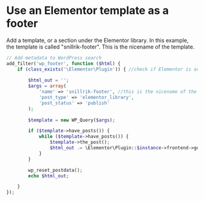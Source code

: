 # Use an Elementor template as a footer

Add a template, or a section under the Elementor library. In this example, the template is called "snillrik-footer".  This is the nicename of the template.

```php
// Add metadata to WordPress search
add_filter('wp_footer', function ($html) {
	if (class_exists('\Elementor\Plugin')) { //check if Elementor is active
		
        $html_out = '';
		$args = array(
			'name' => 'snillrik-footer', //this is the nicename of the template
			'post_type' => 'elementor_library',
			'post_status' => 'publish'
		);
		
        $template = new WP_Query($args);

		if ($template->have_posts()) {
			while ($template->have_posts()) {
				$template->the_post();
				$html_out .= \Elementor\Plugin::$instance->frontend->get_builder_content(get_the_ID(), true); // get the template, true is if preview
			}
		}

		wp_reset_postdata();
		echo $html_out;

	}
});
```